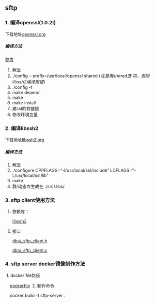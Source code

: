 ## sftp


### 1. 编译openssl(1.0.2l)
 下载地址[openssl.org](https://www.openssl.org/source/)

##### 编译方法

[参考](http://blog.csdn.net/gengxiaoming7/article/details/50957275)

 1. 解压
 2. ./config --prefix=/usr/local/openssl shared (*注意用shared选 项，否则libssh2编译报错*)
 3. ./config -t
 4. make depend
 5. make
 6. make install
 7. 建ssl的软链接
 8. 修改环境变量


### 2. 编译libssh2

 下载地址[libssh2.org](https://www.libssh2.org/)

##### 编译方法
 1. 解压
 2. ./configure CPPFLAGS="-I/usr/local/ssl/include" LDFLAGS="-L/usr/local/ssl/lib"
 3. make
 4. 静/动态库生成在 ./src/.libs/

### 3. sftp client使用方法

 1. 依赖库：
 
    [libssh2](./libssh2)

 2. 接口

    [dba\\_sftp_client.h](./dba_sftp_client.h)

    [dba\\_sftp_client.c](./dba_sftp_client.c)
    
### 4. sftp server docker镜像制作方法
  1. docker file路径
  
     [dockerfile](./docker)
  2. 制作命令
  
     docker  build -t sftp-server .
